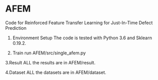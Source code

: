 # AFEM
Code for Reinforced Feature Transfer Learning for Just-In-Time Defect Prediction

1. Environment Setup
The code is tested with Python 3.6 and Sklearn 0.19.2.

2. Train
run AFEM/src/single_afem.py

3.Result
ALL the results are in AFEM/result.

4.Dataset
ALL the datasets are in AFEM/dataset.
